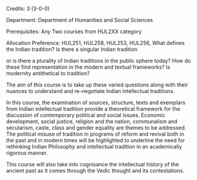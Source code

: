 Credits: 3 (3-0-0)

Department: Department of Humanities and Social Sciences

Prerequisites: Any Two courses from HUL2XX category 

Allocation Preference: HUL251, HUL258, HUL253, HUL256, What defines the Indian tradition? Is there a singular Indian tradition

or is there a plurality of Indian traditions in the public sphere today? How do these find representation in the modern and textual frameworks? Is modernity antithetical to tradition?

The aim of this course is to take up these varied questions along with their nuances to understand and re-negotiate Indian intellectual traditions.

In this course, the examination of sources, structure, texts and exemplars from Indian intellectual tradition provide a theoretical framework for the discussion of contemporary political and social issues. Economic development, social justice, religion and the nation, communalism and secularism, caste, class and gender equality are themes to be addressed. The political misuse of tradition in programs of reform and revival both in the past and in modern times will be highlighted to underline the need for rethinking Indian Philosophy and intellectual tradition in an academically rigorous manner.

This course will also take into cognisance the intellectual history of the ancient past as it comes through the Vedic thought and its contestations.